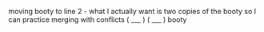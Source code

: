 moving booty to line 2 - what I actually want is two copies of the booty so I can practice merging with conflicts
( ___ ) ( ___ ) booty
